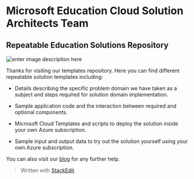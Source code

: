  

Microsoft Education Cloud Solution Architects Team
==================================================
Repeatable Education Solutions Repository
-----------------------------

![enter image description here](https://evbdn.eventbrite.com/s3-s3/eventlogos/12166621/winazureedu.png)

Thanks for visiting our templates repository. Here you can find different repeatable solution templates including:

 - Details describing the specific problem domain we have taken as a
   subject and steps required for solution domain implementation.
   
 - Sample application code and the interaction between required and   
   optional components.

 - Microsoft Cloud Templates and scripts to deploy the solution inside  
   your own Azure subscription.
  
 - Sample input and output data to try out the solution yourself using
   your own Azure subscription.

You can also visit our [blog](https://blogs.msdn.microsoft.com/azureedu/) for any further help.

 

 
  

> Written with [StackEdit](https://stackedit.io/).
